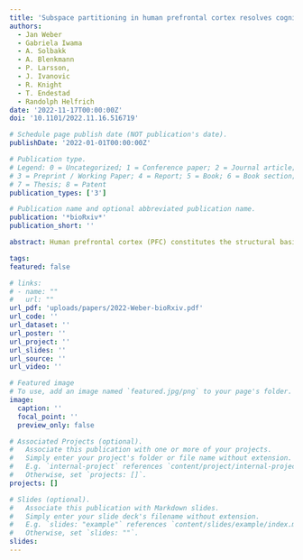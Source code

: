 ```yaml
---
title: 'Subspace partitioning in human prefrontal cortex resolves cognitive interference'
authors:
  - Jan Weber
  - Gabriela Iwama
  - A. Solbakk
  - A. Blenkmann
  - P. Larsson,
  - J. Ivanovic
  - R. Knight
  - T. Endestad
  - Randolph Helfrich
date: '2022-11-17T00:00:00Z'
doi: '10.1101/2022.11.16.516719'

# Schedule page publish date (NOT publication's date).
publishDate: '2022-01-01T00:00:00Z'

# Publication type.
# Legend: 0 = Uncategorized; 1 = Conference paper; 2 = Journal article;
# 3 = Preprint / Working Paper; 4 = Report; 5 = Book; 6 = Book section;
# 7 = Thesis; 8 = Patent
publication_types: ['3']

# Publication name and optional abbreviated publication name.
publication: '*bioRxiv*'
publication_short: ''

abstract: Human prefrontal cortex (PFC) constitutes the structural basis underlying flexible cognitive control, where mixed-selective neural populations encode multiple task-features to guide subsequent behavior. The mechanisms by which the brain simultaneously encodes multiple task-relevant variables while minimizing interference from task-irrelevant features remain unknown. Leveraging intracranial recordings from the human PFC, we first demonstrate that competition between co-existing representations of past and present task variables incurs a behavioral switch cost. Our results reveal that this interference between past and present states in the PFC is resolved through coding partitioning into distinct low-dimensional neural states; thereby strongly attenuating behavioral switch costs. In sum, these findings uncover a fundamental coding mechanism that constitutes a central building block of flexible cognitive control.

tags:
featured: false

# links:
# - name: ""
#   url: ""
url_pdf: 'uploads/papers/2022-Weber-bioRxiv.pdf'
url_code: ''
url_dataset: ''
url_poster: ''
url_project: ''
url_slides: ''
url_source: ''
url_video: ''

# Featured image
# To use, add an image named `featured.jpg/png` to your page's folder.
image:
  caption: ''
  focal_point: ''
  preview_only: false

# Associated Projects (optional).
#   Associate this publication with one or more of your projects.
#   Simply enter your project's folder or file name without extension.
#   E.g. `internal-project` references `content/project/internal-project/index.md`.
#   Otherwise, set `projects: []`.
projects: []

# Slides (optional).
#   Associate this publication with Markdown slides.
#   Simply enter your slide deck's filename without extension.
#   E.g. `slides: "example"` references `content/slides/example/index.md`.
#   Otherwise, set `slides: ""`.
slides:
---
```

